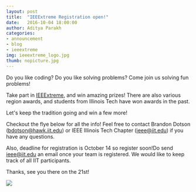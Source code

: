 ```yaml
---
layout: post
title:  "IEEExtreme Registration open!"
date:   2016-10-04 18:00:00
author: Aditya Parakh
categories: 
- announcement
- blog
- ieeextreme
img: ieeextreme_logo.jpg
thumb: nopicture.jpg
---
```


Do you like coding? Do you like solving problems? Come join us solving fun problems!

Take part in <a href="http://www.ieee.org/membership_services/membership/students/competitions/xtreme/index.html">IEEExtreme</a>, and win amazing prizes!
There are also various region awards, and students from Illinois Tech have won awards in the past.

Let's keep the tradition going and win a few more!

<!--more-->

Checkout the flye below for all the info! Feel free to contact Brandon Dotson (bdotson@hawk.iit.edu)  or IEEE Illinois Tech Chapter (ieee@iit.edu) if you have any questions.

Also, deadline for registration is October 14 so register soon!Do send ieee@iit.edu an email once your team is registered. We would like to keep track of all IIT participants.

Thanks, see you there on the 21st!

<img src="
https://scontent-ord1-1.xx.fbcdn.net/v/t1.0-9/14563507_818751764827971_1809080923250405985_n.jpg?oh=39a9ae3fbf7b5b16c40bf1b24e84e5ee&oe=5871B3F8"/>

